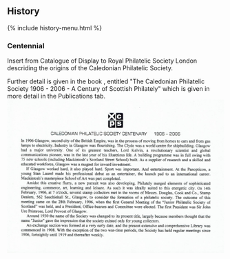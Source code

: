 ## History

{% include history-menu.html %}

### Centennial
Insert from Catalogue of Display to Royal Philatelic Society London descriding the origins of the Caledonian Philatelic Society.

Further detail is given in the book , entitled "The Caledonian Philatelic Society 1906 - 2006 - A Century of Scottish Philately" which is given in more detail in the Publications tab.
![Centennial](images/Centennial1.jpg)

